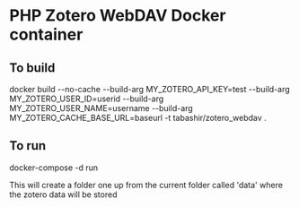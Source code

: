 # PHP Zotero WebDAV Docker container

## To build

docker build --no-cache --build-arg MY_ZOTERO_API_KEY=test --build-arg MY_ZOTERO_USER_ID=userid --build-arg MY_ZOTERO_USER_NAME=username --build-arg MY_ZOTERO_CACHE_BASE_URL=baseurl -t tabashir/zotero_webdav .

## To run

docker-compose -d run

This will create a folder one up from the current folder called 'data' where the zotero data will be stored
